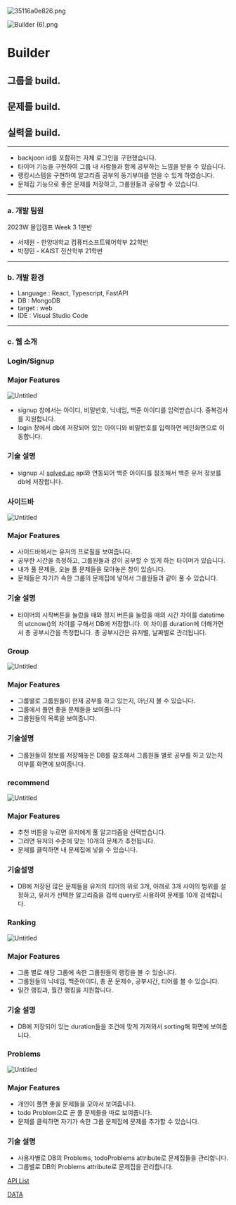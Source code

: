 ![35116a0e826.png](https://prod-files-secure.s3.us-west-2.amazonaws.com/f6cb388f-3934-47d6-9928-26d2e10eb0fc/beae53e5-c5ec-497b-b673-f102101747d9/35116a0e826.png)

![Builder (6).png](https://prod-files-secure.s3.us-west-2.amazonaws.com/f6cb388f-3934-47d6-9928-26d2e10eb0fc/ab31b71e-b1dc-454f-bf99-da3f4501b872/Builder_(6).png)

# Builder

## 그룹을 build.

## 문제를 build.

## 실력을 build.

---

- backjoon id를 포함하는 자체 로그인을 구현했습니다.
- 타이머 기능을 구현하여 그룹 내 사람들과 함께 공부하는 느낌을 받을 수 있습니다.
- 랭킹시스템을 구현하여 알고리즘 공부의 동기부여를 얻을 수 있게 하였습니다.
- 문제집 기능으로 좋은 문제를 저장하고, 그룹원들과 공유할 수 있습니다.

---

### a. 개발 팀원

2023W 몰입캠프 Week 3 1분반

- 서재원 - 한양대학교 컴퓨터소프트웨어학부 22학번
- 박정민 - KAIST 전산학부 21학번

---

### b. 개발 환경

- Language : React, Typescript, FastAPI
- DB : MongoDB
- target : web
- IDE : Visual Studio Code

---

### c. 웹 소개

### Login/Signup

### Major Features

![Untitled](https://prod-files-secure.s3.us-west-2.amazonaws.com/f6cb388f-3934-47d6-9928-26d2e10eb0fc/d275ea85-006f-403b-b895-4754dde2500d/Untitled.png)

- signup 창에서는 아이디, 비밀번호, 닉네임, 백준 아이디를 입력받습니다. 중복검사를 지원합니다.
- login 창에서 db에 저장되어 있는 아이디와 비밀번호를 입력하면 메인화면으로 이동합니다.

### 기술 설명

- signup 시 [solved.ac](http://solved.ac/) api와 연동되어 백준 아이디를 참조해서 백준 유저 정보를 db에 저장합니다.

### 사이드바

![Untitled](https://prod-files-secure.s3.us-west-2.amazonaws.com/f6cb388f-3934-47d6-9928-26d2e10eb0fc/8327249c-4067-4919-883f-bae185383c6b/Untitled.png)

### Major Features

- 사이드바에서는 유저의 프로필을 보여줍니다.
- 공부한 시간을 측정하고, 그룹원들과 같이 공부할 수 있게 하는 타이머가 있습니다.
- 내가 풀 문제들, 오늘 풀 문제들을 모아놓은 창이 있습니다.
- 문제들은 자기가 속한 그룹의 문제집에 넣어서 그룹원들과 같이 풀 수 있습니다.

### 기술 설명

- 타이머의 시작버튼을 눌렀을 때와 정지 버튼을 눌렀을 때의 시간 차이를 datetime의 utcnow()의 차이를 구해서 DB에 저장합니다. 이 차이를 duration에 더해가면서 총 공부시간을 측정합니다. 총 공부시간은 유저별, 날짜별로 관리됩니다.

### Group

![Untitled](https://prod-files-secure.s3.us-west-2.amazonaws.com/f6cb388f-3934-47d6-9928-26d2e10eb0fc/84cd6d0a-cd9a-4e8e-b342-9bb3181a2bdc/Untitled.png)

### Major Features

- 그룹별로 그룹원들이 현재 공부를 하고 있는지, 아닌지 볼 수 있습니다.
- 그룹에서 풀면 좋을 문제들을 보여줍니다
- 그룹원들의 목록을 보여줍니다.

### 기술설명

- 그룹원들의 정보를 저장해놓은 DB를 참조해서 그룹원들 별로 공부를 하고 있는지 여부를 화면에 보여줍니다.

### recommend

![Untitled](https://prod-files-secure.s3.us-west-2.amazonaws.com/f6cb388f-3934-47d6-9928-26d2e10eb0fc/eeff649a-302b-498f-bd65-8c8f3ffdae80/Untitled.png)

### Major Features

- 추천 버튼을 누르면 유저에게 풀 알고리즘을 선택받습니다.
- 그러면 유저의 수준에 맞는 10개의 문제가 추천됩니다.
- 문제를 클릭하면 내 문제집에 넣을 수 있습니다.

### 기술설명

- DB에 저장된 많은 문제들을 유저의 티어의 위로 3개, 아래로 3개 사이의 범위를 설정하고, 유저가 선택한 알고리즘을 검색 query로 사용하여 문제를 10개 검색합니다.

### Ranking

![Untitled](https://prod-files-secure.s3.us-west-2.amazonaws.com/f6cb388f-3934-47d6-9928-26d2e10eb0fc/a5f6d383-deb3-4a88-8629-6407ccb0f176/Untitled.png)

### Major Features

- 그룹 별로 해당 그룹에 속한 그룹원들의 랭킹을 볼 수 있습니다.
- 그룹원들의 닉네임, 백준아이디, 총 푼 문제수, 공부시간, 티어를 볼 수 있습니다.
- 일간 랭킹과, 월간 랭킹을 지원합니다.

### 기술 설명

- DB에 저장되어 있는 duration들을 조건에 맞게 가져와서 sorting해 화면에 보여줍니다.

### Problems

![Untitled](https://prod-files-secure.s3.us-west-2.amazonaws.com/f6cb388f-3934-47d6-9928-26d2e10eb0fc/a36d1abc-b889-4e59-8556-7e1a4233ecbc/Untitled.png)

### Major Features

- 개인이 풀면 좋을 문제들을 모아서 보여줍니다.
- todo Problem으로 곧 풀 문제들을 따로 보여줍니다.
- 문제를 클릭하면 자기가 속한 그룹 문제집에 문제를 추가할 수 있습니다.

### 기술 설명

- 사용자별로 DB의 Problems, todoProblems attribute로 문제집들을 관리합니다.
- 그룹별로 DB의 Problems attribute로 문제집을 관리합니다.

  


[API List](https://www.notion.so/47a2a296ccd845f0813fed86cc5310f1?pvs=21)

[DATA](https://www.notion.so/7221daf7021943aa883a9e77f3d57dff?pvs=21)


